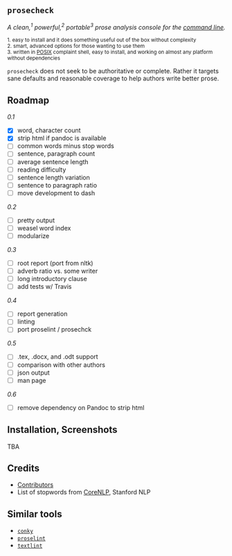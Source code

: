 ## `prosecheck`

*A clean,<sup>1</sup> powerful,<sup>2</sup> portable<sup>3</sup> prose
analysis console for the [command line][2].*

<sup>1. easy to install and it does something useful out of the box without
complexity</sup><br></sup>
<sup>2. smart, advanced options for those wanting to use them<br></sup>
<sup>3. written in [POSIX][1] complaint shell, easy to install, and working on
almost any platform without dependencies
</sup>

[1]: http://www.gnu.org/savannah-checkouts/gnu/autoconf/manual/autoconf-2.69/html_node/Portable-Shell.html#Portable-Shell
[2]: http://en.flossmanuals.net/command-line/index/

`prosecheck` does not seek to be authoritative or complete. Rather it targets
sane defaults and reasonable coverage to help authors write better prose.

## Roadmap

*0.1*
- [x] word, character count
- [x] strip html if pandoc is available
- [ ] common words minus stop words
- [ ] sentence, paragraph count
- [ ] average sentence length
- [ ] reading difficulty
- [ ] sentence length variation
- [ ] sentence to paragraph ratio
- [ ] move development to dash

*0.2*
- [ ] pretty output
- [ ] weasel word index
- [ ] modularize

*0.3*
- [ ] root report (port from nltk)
- [ ] adverb ratio vs. some writer
- [ ] long introductory clause
- [ ] add tests w/ Travis

*0.4*
- [ ] report generation
- [ ] linting
- [ ] port proselint / prosechck

*0.5*
- [ ] .tex, .docx, and .odt support
- [ ] comparison with other authors
- [ ] json output
- [ ] man page

*0.6*
- [ ] remove dependency on Pandoc to strip html

## Installation, Screenshots

TBA

## Credits

- [Contributors][10]
- List of stopwords from [CoreNLP][11], Stanford NLP

[10]: https://github.com/xpmethod/prosecheck/graphs/contributors
[11]: https://github.com/stanfordnlp/CoreNLP

## Similar tools

- [`conky`](https://github.com/brndnmtthws/conky)
- [`proselint`](https://github.com/amperser/proselint)
- [`textlint`](https://github.com/textlint/textlint)
